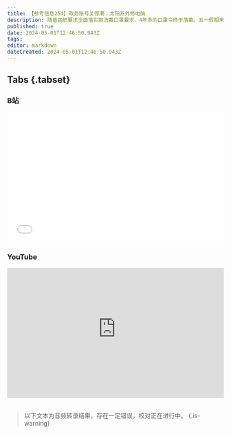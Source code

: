 ```yaml
---
title: 【参考信息254】政务账号关停潮；太阳系外修电脑
description: 随着民航要求全面落实取消戴口罩要求，4年多的口罩令终于落幕。五一假期来了，#因为天气取消了五一出游#上热搜，气不气人，近期全世界极端天气都很频繁。根据政务新媒体集约化管理有关要求避免，各地一大批政务号关停并注销，早该关关了。4月30日的高层重磅会议对地方债和房地产都有新提法。4月中国空间站换班，美国SpaceX发射欧洲伽利略，20手火箭不再稀奇，NASA修好旅行者一号46年前老电脑，5月也会很热闹。
published: true
date: 2024-05-01T12:46:50.943Z
tags: 
editor: markdown
dateCreated: 2024-05-01T12:46:50.943Z
---
```


## Tabs {.tabset}
### B站
<div style="position: relative; padding: 30% 45%;">
<iframe style="position: absolute; width: 100%; height: 100%; left: 0; top: 0;" src="//player.bilibili.com/player.html?&bvid=BV1az421S7jp&page=1&as_wide=1&high_quality=1&danmaku=1&autoplay=0" scrolling="no" border="0" frameborder="no" framespacing="0" allowfullscreen="true"></iframe>
</div>

### YouTube
<div style="position: relative; padding: 30% 45%;">
<iframe style="position: absolute; top: 0; left: 0; width: 100%; height: 100%;" src="https://www.youtube-nocookie.com/embed/YouTubeVID" title="YouTube video player" frameborder="0" allow="accelerometer; autoplay; clipboard-write; encrypted-media; gyroscope; picture-in-picture" allowfullscreen></iframe>
</div>

## 

> 以下文本为音频转录结果，存在一定错误，校对正在进行中。
{.is-warning}


